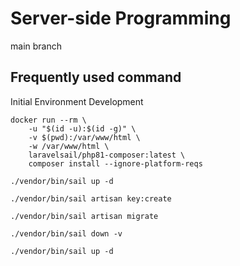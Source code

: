 # Server-side Programming
main branch

## Frequently used command
Initial Environment Development
```
docker run --rm \
    -u "$(id -u):$(id -g)" \
    -v $(pwd):/var/www/html \
    -w /var/www/html \
    laravelsail/php81-composer:latest \
    composer install --ignore-platform-reqs
```

```
./vendor/bin/sail up -d
```

```
./vendor/bin/sail artisan key:create
```

```
./vendor/bin/sail artisan migrate
```


```
./vendor/bin/sail down -v
```

```
./vendor/bin/sail up -d
```